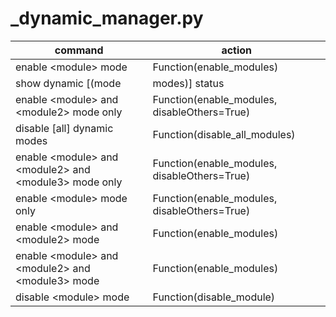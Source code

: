 # _dynamic_manager.py

command | action
--- | ---
enable \<module> mode | Function(enable_modules)
show dynamic [(mode|modes)] status | Function(show_module_status)
enable \<module> and \<module2> mode only | Function(enable_modules, disableOthers=True)
disable [all] dynamic modes | Function(disable_all_modules)
enable \<module> and \<module2> and \<module3> mode only | Function(enable_modules, disableOthers=True)
enable \<module> mode only | Function(enable_modules, disableOthers=True)
enable \<module> and \<module2> mode | Function(enable_modules)
enable \<module> and \<module2> and \<module3> mode | Function(enable_modules)
disable \<module> mode | Function(disable_module)
